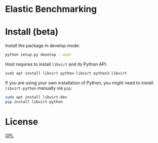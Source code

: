 # Elastic Benchmarking


# Install (beta)
Install the package in develop mode:
```bash
python setup.py develop --user
```

Host requires to install `libvirt` and its Python API.

```bash
sudo apt install libvirt python-libvirt python3-libvirt
```

If you are using your own installation of Python, you might need to install `libvirt-python` manually via `pip`:
```bash
sudo apt install libvirt-dev
pip install libvirt-python
```

# License
[GPL](LICENSE.txt)
